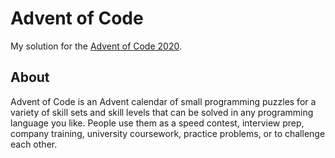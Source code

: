 # Advent of Code

My solution for the [Advent of Code 2020](https://adventofcode.com/2020).

## About

Advent of Code is an Advent calendar of small programming puzzles for a variety of skill sets and skill levels that can be solved in any programming language you like. People use them as a speed contest, interview prep, company training, university coursework, practice problems, or to challenge each other.
